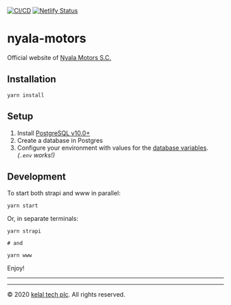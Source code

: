[![CI/CD](https://github.com/kelaltech/nyala-motors/workflows/CI/CD/badge.svg)](https://github.com/kelaltech/nyala-motors/actions) [![Netlify Status](https://img.shields.io/netlify/9e9916c9-1841-42b1-bed0-df22786fe416)](https://app.netlify.com/sites/nmsc/deploys)

# nyala-motors

Official website of [Nyala Motors S.C.](https://www.nyalamotors.com/)

## Installation

```
yarn install
```

## Setup

1. Install [PostgreSQL v10.0+](https://www.postgresql.org/download/)
2. Create a database in Postgres
3. Configure your environment with values for the [database variables](strapi/config/environments/development/). _(`.env` works!)_

## Development

To start both strapi and www in parallel:

```
yarn start
```

Or, in separate terminals:

```
yarn strapi

# and

yarn www
```

Enjoy!

---

---

© 2020 [kelal tech plc](https://www.kelaltech.com/). All rights reserved.
